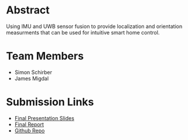 # Abstract

Using IMU and UWB sensor fusion to provide localization and orientation measurments that can be used for intuitive smart home control.

# Team Members

* Simon Schirber 
* James Migdal

# Submission Links


* [Final Presentation Slides](https://docs.google.com/presentation/d/1ARPfKs8R3b8PLh7hjExXQs66cmnulIzx0FZq7Vi8yAQ/edit?usp=sharing)
* [Final Report](report)
* [Github Repo](https://github.com/SimonSchirber/Ultra-Wide-Band-M202)
